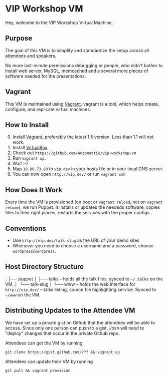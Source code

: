 VIP Workshop VM
===============

Hey, welcome to the VIP Workshop Virtual Machine.

Purpose
-------

The goal of this VM is to simplify and standardize the setup across all
attendees and speakers.

No more last-minute permissions debugging or people, who didn't bother
to install web server, MySQL, memcached and a several more pieces of
software needed for the presentations.

Vagrant
-------

This VM is maintained using [Vagrant](http://www.vagrantup.com/).
vagrant is a tool, which helps create, configure, and replicate virtual
machines.

How to Install
--------------

0. Install [Vagrant](http://downloads.vagrantup.com/), preferably the
   latest 1.5 version. Less than 1.1 will not work.
1. Install [VirtualBox](https://www.virtualbox.org/wiki/Downloads).
2. Check out `https://github.com/Automattic/vip-workshop-vm`
3. Run `vagrant up`.
4. Wait :-)
5. Map `10.86.73.80` to `vip.dev` in your hosts file or in your local
   DNS server.
6. You can now open `http://vip.dev/` or run `vagrant ssh`

How Does It Work
----------------

Every time the VM is provisioned (on boot or `vagrant reload`, not on
`vagrant resume`), we run Puppet. It installs or updates the
neededs software, copies files to their right places, restarts the
services with the proper configs.

Conventions
-------------------------------------------

* Use `http://vip.dev/talk-slug` as the URL of your demo sites
* Whenever you need to choose a username and a password, choose
  `wordpress`/`wordpress`.

Host Directory Structure
------------------------
.
├── puppet
│
├── talks – holds all the talk files, synced to `~/.talks` on the VM.
│   └── talk-slug
│
└── www – holds the web interface for `http://vip.dev/` – talks listing,
         source file highlighting service. Synced to `~/www` on the VM.

Distributing Updates to the Attendee VM
---------------------------------------

We have set up a private gist on Github that the attendees will be able to
access. Since only one person can push to a gist, Josh will need to "deploy"
changes that occur in the private Github repo.

Attendees can get the VM by running

```
git clone https://gist.github.com/??? && vagrant up
```

Attendees can update their VM by running

```
git pull && vagrant provision
```
